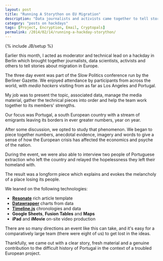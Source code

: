 ```yaml
---
layout: post
title: "Running A Storython on EU Migration"
description: "Data journalists and activists came together to tell stories about migration in the EU"
category: "posts on hackdays"
tags: [Project, Encryption, Email, Cryptopals]
permalink: /2014/02/14/running-a-hackday-storython/
---
```

{% include JB/setup %}

Earlier this month, I acted as moderator and technical lead on a hackday in Berlin which brought together journalists, data scientists, activists and others to tell stories about migration in Europe.

The three day event was part of the Slow Politics conference run by the Berliner Gazette. We enjoyed attendance by participants from across the world, with *media hackers* visiting from as far as Los Angeles and Portugal.

My job was to present the topic, associated data, manage the media material, gather the technical pieces into order and help the team work together to its members' strengths.

Our focus was Portugal, a south European country with a stream of emigrants leaving its borders in ever greater numbers, year on year.

After some discussion, we opted to study that phenomenon. We began to piece together numbers, anecdotal evidence, imagery and words to give a sense of how the European crisis has affected the economics and psyche of the nation.

During the event, we were also able to interview two people of Portuguese extraction who left the country and relayed the hopelessness they left their homeland with.

The result was a longform piece which explains and evokes the melancholy of a place losing its people.

We leaned on the following technologies:

- **[Resonate](https://github.com/jplusplus/resonate2014)** rich article template
- **[Datawrapper](https://datawrapper.de/)** charts from data
- **[Timeline.js](http://timeline.knightlab.com/)** chronologies and data
- **Google Sheets**, **Fusion Tables** and **Maps**
- **iPad** and **iMovie** on-site video production


There are so many directions an event like this can take, and it's easy for a comparatively large team (there were eight of us) to get lost in the ideas.

Thankfully, we came out with a clear story, fresh material and a genuine contribution to the difficult history of Portugal in the context of a troubled European project.